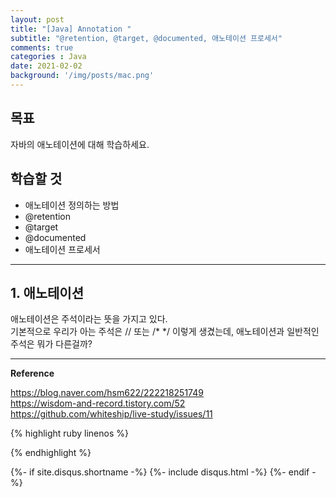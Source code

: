 ```yaml
---
layout: post
title: "[Java] Annotation "
subtitle: "@retention, @target, @documented, 애노테이션 프로세서"    
comments: true
categories : Java
date: 2021-02-02
background: '/img/posts/mac.png'
---
```


## 목표

자바의 애노테이션에 대해 학습하세요.   

## 학습할 것 

- 애노테이션 정의하는 방법   
- @retention   
- @target   
- @documented   
- 애노테이션 프로세서   

- - -

## 1. 애노테이션    

애노테이션은 주석이라는 뜻을 가지고 있다.    
기본적으로 우리가 아는 주석은 // 또는 /* */ 이렇게 생겼는데, 
애노테이션과 일반적인 주석은 뭐가 다른걸까?   



- - - 

**Reference**    

<https://blog.naver.com/hsm622/222218251749>   
<https://wisdom-and-record.tistory.com/52>    
<https://github.com/whiteship/live-study/issues/11>      

{% highlight ruby linenos %}

{% endhighlight %}


{%- if site.disqus.shortname -%}
    {%- include disqus.html -%}
{%- endif -%}

